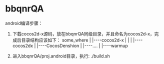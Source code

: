 bbqnrQA
======

android编译步骤：
1. 下载cocos2d-x源码，放在bbqnrQA同级目录，并且命名为cocos2d-x，完成后目录结构应该如下：
some_where
 |
 |----cocos2d-x
 |      |
 |      |----cocos2dx
 |      |----CocosDenshion
 |      |----....
 |
 |----warmup

2. 进入bbqnrQA/proj.android目录，执行: ./build.sh

